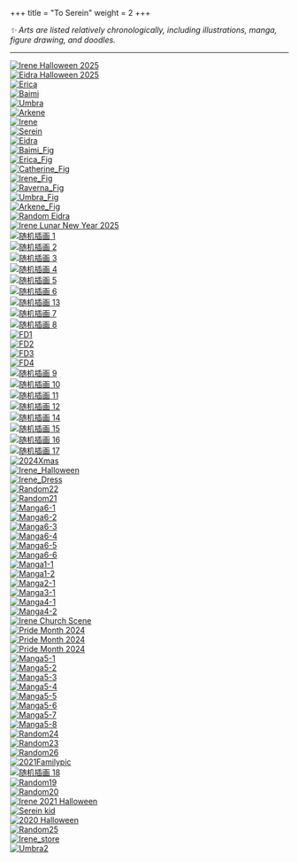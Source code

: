 +++
title = "To Serein"
weight = 2
+++

<p style="text-indent:0; margin-left:0;"><em>
✨ Arts are listed relatively chronologically, including illustrations, manga, figure drawing, and doodles.</em>
</p>

---

<div class="gallery-ordered">

  <div class="item">
    <a href="/images/Irene_Halloween_2025.png">
      <img class="thumb" loading="lazy"
           src="/images/Irene_Halloween_2025.png"
           alt="Irene Halloween 2025"
           title="Irene Halloween 2025(ref)">
    </a>
  </div>

  <div class="item">
    <a href="/images/Eidra_Halloween_2025.png">
      <img class="thumb" loading="lazy"
           src="/images/Eidra_Halloween_2025.png"
           alt="Eidra Halloween 2025"
           title="Eidra Halloween 2025">
    </a>
  </div>

  <div class="item">
    <a href="/images/Erica_Badge.png">
      <img class="thumb" loading="lazy"
           src="/images/Erica_Badge.png"
           alt="Erica"
           title="Erica">
    </a>
  </div>

  <div class="item">
    <a href="/images/Baimi_Badge.png">
      <img class="thumb" loading="lazy"
           src="/images/Baimi_Badge.png"
           alt="Baimi"
           title="Baimi">
    </a>
  </div>

  <div class="item">
    <a href="/images/Umbra_Badge.png">
      <img class="thumb" loading="lazy"
           src="/images/Umbra_Badge.png"
           alt="Umbra"
           title="Umbra">
    </a>
  </div>

  <div class="item">
    <a href="/images/Arkene_Badge.png">
      <img class="thumb" loading="lazy"
           src="/images/Arkene_Badge.png"
           alt="Arkene"
           title="Arkene">
    </a>
  </div>

  <div class="item">
    <a href="/images/Irene_Badge.png">
      <img class="thumb" loading="lazy"
           src="/images/Irene_Badge.png"
           alt="Irene"
           title="Irene">
    </a>
  </div>

  <div class="item">
    <a href="/images/Serien_Badge.png">
      <img class="thumb" loading="lazy"
           src="/images/Serien_Badge.png"
           alt="Serein"
           title="Serein">
    </a>
  </div>

  <div class="item">
    <a href="/images/Eidra_Badge.png">
      <img class="thumb" loading="lazy"
           src="/images/Eidra_Badge.png"
           alt="Eidra"
           title="Eidra">
    </a>
  </div>

  <div class="item">
    <a href="/images/Baimi_Fig.png">
      <img class="thumb" loading="lazy"
           src="/images/Baimi_Fig.png"
           alt="Baimi_Fig"
           title="Baimi_Fig">
    </a>
  </div>

  <div class="item">
    <a href="/images/Erica_Fig.png">
      <img class="thumb" loading="lazy"
           src="/images/Erica_Fig.png"
           alt="Erica_Fig"
           title="Erica_Fig">
    </a>
  </div>

  <div class="item">
    <a href="/images/Catherine_Fig.png">
      <img class="thumb" loading="lazy"
           src="/images/Catherine_Fig.png"
           alt="Catherine_Fig"
           title="Catherine_Fig">
    </a>
  </div>

  <div class="item">
    <a href="/images/Irene_Fig.png">
      <img class="thumb" loading="lazy"
           src="/images/Irene_Fig.png"
           alt="Irene_Fig"
           title="Irene_Fig">
    </a>
  </div>

  <div class="item">
    <a href="/images/Raverna_Fig.png">
      <img class="thumb" loading="lazy"
           src="/images/Raverna_Fig.png"
           alt="Raverna_Fig"
           title="Raverna_Fig">
    </a>
  </div>

  <div class="item">
    <a href="/images/Umbra_Fig.png">
      <img class="thumb" loading="lazy"
           src="/images/Umbra_Fig.png"
           alt="Umbra_Fig"
           title="Umbra_Fig">
    </a>
  </div>

  <div class="item">
    <a href="/images/Arkene_Fig.png">
      <img class="thumb" loading="lazy"
           src="/images/Arkene_Fig.png"
           alt="Arkene_Fig"
           title="Arkene_Fig">
    </a>
  </div>

  <div class="item">
    <a href="/images/Radom_Edirasuit.png">
      <img class="thumb" loading="lazy"
           src="/images/Radom_Edirasuit.png"
           alt="Random Eidra"
           title="Random Eidra">
    </a>
  </div>

  <div class="item">
    <a href="/images/Irene_Newyr.png">
      <img class="thumb" loading="lazy"
           src="/images/Irene_Newyr.png"
           alt="Irene Lunar New Year 2025"
           title="Irene Lunar New Year 2025">
    </a>
  </div>

  <div class="item">
    <a href="/images/Random1.png">
      <img class="thumb" loading="lazy"
           src="/images/Random1.png"
           alt="随机插画 1"
           title="Random 1">
    </a>
  </div>

  <div class="item">
    <a href="/images/Random2.png">
      <img class="thumb" loading="lazy"
           src="/images/Random2.png"
           alt="随机插画 2"
           title="Random 2">
    </a>
  </div>

  <div class="item">
    <a href="/images/Random3.png">
      <img class="thumb" loading="lazy"
           src="/images/Random3.png"
           alt="随机插画 3"
           title="Random 3">
    </a>
  </div>

  <div class="item">
    <a href="/images/Random4.png">
      <img class="thumb" loading="lazy"
           src="/images/Random4.png"
           alt="随机插画 4"
           title="Random 4">
    </a>
  </div>

  <div class="item">
    <a href="/images/Random5.png">
      <img class="thumb" loading="lazy"
           src="/images/Random5.png"
           alt="随机插画 5"
           title="Random 5">
    </a>
  </div>

  <div class="item">
    <a href="/images/Random6.png">
      <img class="thumb" loading="lazy"
           src="/images/Random6.png"
           alt="随机插画 6"
           title="Random 6">
    </a>
  </div>

  <div class="item">
    <a href="/images/Random13.png">
      <img class="thumb" loading="lazy"
           src="/images/Random13.png"
           alt="随机插画 13"
           title="Random 13">
    </a>
  </div>

  <div class="item">
    <a href="/images/Random7.png">
      <img class="thumb" loading="lazy"
           src="/images/Random7.png"
           alt="随机插画 7"
           title="Random 7">
    </a>
  </div>

  <div class="item">
    <a href="/images/Random8.png">
      <img class="thumb" loading="lazy"
           src="/images/Random8.png"
           alt="随机插画 8"
           title="Random 8">
    </a>
  </div>

  <div class="item">
    <a href="/images/FD1.png">
      <img class="thumb" loading="lazy"
           src="/images/FD1.png"
           alt="FD1"
           title="FD1">
    </a>
  </div>

  <div class="item">
    <a href="/images/FD2.png">
      <img class="thumb" loading="lazy"
           src="/images/FD2.png"
           alt="FD2"
           title="FD2">
    </a>
  </div>

  <div class="item">
    <a href="/images/FD3.png">
      <img class="thumb" loading="lazy"
           src="/images/FD3.png"
           alt="FD3"
           title="FD3">
    </a>
  </div>

  <div class="item">
    <a href="/images/FD4.png">
      <img class="thumb" loading="lazy"
           src="/images/FD4.png"
           alt="FD4"
           title="FD4">
    </a>
  </div>

  <div class="item">
    <a href="/images/Random9.png">
      <img class="thumb" loading="lazy"
           src="/images/Random9.png"
           alt="随机插画 9"
           title="Random 9">
    </a>
  </div>

  <div class="item">
    <a href="/images/Random10.png">
      <img class="thumb" loading="lazy"
           src="/images/Random10.png"
           alt="随机插画 10"
           title="Random 10">
    </a>
  </div>

  <div class="item">
    <a href="/images/Random11.png">
      <img class="thumb" loading="lazy"
           src="/images/Random11.png"
           alt="随机插画 11"
           title="Random 11">
    </a>
  </div>

  <div class="item">
    <a href="/images/Random12.png">
      <img class="thumb" loading="lazy"
           src="/images/Random12.png"
           alt="随机插画 12"
           title="Random 12">
    </a>
  </div>

  <div class="item">
    <a href="/images/Random14.png">
      <img class="thumb" loading="lazy"
           src="/images/Random14.png"
           alt="随机插画 14"
           title="Random 14">
    </a>
  </div>

  <div class="item">
    <a href="/images/Random15.png">
      <img class="thumb" loading="lazy"
           src="/images/Random15.png"
           alt="随机插画 15"
           title="Random 15">
    </a>
  </div>

  <div class="item">
    <a href="/images/Random16.png">
      <img class="thumb" loading="lazy"
           src="/images/Random16.png"
           alt="随机插画 16"
           title="Random 16">
    </a>
  </div>

  <div class="item">
    <a href="/images/Random17.png">
      <img class="thumb" loading="lazy"
           src="/images/Random17.png"
           alt="随机插画 17"
           title="Random 17">
    </a>
  </div>

  <div class="item">
    <a href="/images/2024Xmas.png">
      <img class="thumb" loading="lazy"
           src="/images/2024Xmas.png"
           alt="2024Xmas"
           title="2024Xmas">
    </a>
  </div>

  <div class="item">
    <a href="/images/Irene_Halloween.png">
      <img class="thumb" loading="lazy"
           src="/images/Irene_Halloween.png"
           alt="Irene_Halloween"
           title="Irene_Halloween2024">
    </a>
  </div>

  <div class="item">
    <a href="/images/Irene_Dress.png">
      <img class="thumb" loading="lazy"
           src="/images/Irene_Dress.png"
           alt="Irene_Dress"
           title="Irene_Dress">
    </a>
  </div>

  <div class="item">
    <a href="/images/Random22.png">
      <img class="thumb" loading="lazy"
           src="/images/Random22.png"
           alt="Random22"
           title="Random22">
    </a>
  </div>

  <div class="item">
    <a href="/images/Random21.png">
      <img class="thumb" loading="lazy"
           src="/images/Random21.png"
           alt="Random21"
           title="Random21">
    </a>
  </div>

 <div class="item">
    <a href="/images/Manga6-1.png">
      <img class="thumb" loading="lazy"
           src="/images/Manga6-1.png"
           alt="Manga6-1"
           title="Manga6-1">
    </a>
  </div>

 <div class="item">
    <a href="/images/Manga6-2.png">
      <img class="thumb" loading="lazy"
           src="/images/Manga6-2.png"
           alt="Manga6-2"
           title="Manga6-2">
    </a>
  </div>

 <div class="item">
    <a href="/images/Manga6-3.png">
      <img class="thumb" loading="lazy"
           src="/images/Manga6-3.png"
           alt="Manga6-3"
           title="Manga6-3">
    </a>
  </div>

 <div class="item">
    <a href="/images/Manga6-4.png">
      <img class="thumb" loading="lazy"
           src="/images/Manga6-4.png"
           alt="Manga6-4"
           title="Manga6-4">
    </a>
  </div>

 <div class="item">
    <a href="/images/Manga6-5.png">
      <img class="thumb" loading="lazy"
           src="/images/Manga6-5.png"
           alt="Manga6-5"
           title="Manga6-5">
    </a>
  </div>

 <div class="item">
    <a href="/images/Manga6-6.png">
      <img class="thumb" loading="lazy"
           src="/images/Manga6-6.png"
           alt="Manga6-6"
           title="Manga6-6">
    </a>
  </div>

  <div class="item">
    <a href="/images/Manga1-1.png">
      <img class="thumb" loading="lazy"
           src="/images/Manga1-1.png"
           alt="Manga1-1"
           title="Manga1-1">
    </a>
  </div>

  <div class="item">
    <a href="/images/Manga1-2.png">
      <img class="thumb" loading="lazy"
           src="/images/Manga1-2.png"
           alt="Manga1-2"
           title="Manga1-2">
    </a>
  </div>

  <div class="item">
    <a href="/images/Manga2-1.png">
      <img class="thumb" loading="lazy"
           src="/images/Manga2-1.png"
           alt="Manga2-1"
           title="Manga2-1">
    </a>
  </div>

  <div class="item">
    <a href="/images/Manga3-1.png">
      <img class="thumb" loading="lazy"
           src="/images/Manga3-1.png"
           alt="Manga3-1"
           title="Manga3-1">
    </a>
  </div>

  <div class="item">
    <a href="/images/Manga4-1.png">
      <img class="thumb" loading="lazy"
           src="/images/Manga4-1.png"
           alt="Manga4-1"
           title="Manga4-1">
    </a>
  </div>

  <div class="item">
    <a href="/images/Manga4-2.png">
      <img class="thumb" loading="lazy"
           src="/images/Manga4-2.png"
           alt="Manga4-2"
           title="Manga4-2">
    </a>
  </div>

 <div class="item">
    <a href="/images/Irene_Church.png">
      <img class="thumb" loading="lazy"
           src="/images/Irene_Church.png"
           alt="Irene Church Scene"
           title="Irene Church Scene">
    </a>
  </div>

  <div class="item">
    <a href="/images/Pridemonth1_2024.png">
      <img class="thumb" loading="lazy"
           src="/images/Pridemonth1_2024.png"
           alt="Pride Month 2024"
           title="Pride Month 2024">
    </a>
  </div>

  <div class="item">
    <a href="/images/Pridemonth2_2024.png">
      <img class="thumb" loading="lazy"
           src="/images/Pridemonth2_2024.png"
           alt="Pride Month 2024"
           title="Pride Month 2024">
    </a>
  </div>

  <div class="item">
    <a href="/images/Pridemonth3_2024.png">
      <img class="thumb" loading="lazy"
           src="/images/Pridemonth3_2024.png"
           alt="Pride Month 2024"
           title="Pride Month 2024">
    </a>
  </div>

  <div class="item">
    <a href="/images/Manga5-1.png">
      <img class="thumb" loading="lazy"
           src="/images/Manga5-1.png"
           alt="Manga5-1"
           title="Manga5-1">
    </a>
  </div>

  <div class="item">
    <a href="/images/Manga5-2.png">
      <img class="thumb" loading="lazy"
           src="/images/Manga5-2.png"
           alt="Manga5-2"
           title="Manga5-2">
    </a>
  </div>

  <div class="item">
    <a href="/images/Manga5-3.png">
      <img class="thumb" loading="lazy"
           src="/images/Manga5-3.png"
           alt="Manga5-3"
           title="Manga5-3">
    </a>
  </div>

  <div class="item">
    <a href="/images/Manga5-4.png">
      <img class="thumb" loading="lazy"
           src="/images/Manga5-4.png"
           alt="Manga5-4"
           title="Manga5-4">
    </a>
  </div>

  <div class="item">
    <a href="/images/Manga5-5.png">
      <img class="thumb" loading="lazy"
           src="/images/Manga5-5.png"
           alt="Manga5-5"
           title="Manga5-5">
    </a>
  </div>

  <div class="item">
    <a href="/images/Manga5-6.png">
      <img class="thumb" loading="lazy"
           src="/images/Manga5-6.png"
           alt="Manga5-6"
           title="Manga5-6">
    </a>
  </div>

  <div class="item">
    <a href="/images/Manga5-7.png">
      <img class="thumb" loading="lazy"
           src="/images/Manga5-7.png"
           alt="Manga5-7"
           title="Manga5-7">
    </a>
  </div>

  <div class="item">
    <a href="/images/Manga5-8.png">
      <img class="thumb" loading="lazy"
           src="/images/Manga5-8.png"
           alt="Manga5-8"
           title="Manga5-8">
    </a>
  </div>

  <div class="item">
    <a href="/images/Random24.png">
      <img class="thumb" loading="lazy"
           src="/images/Random24.png"
           alt="Random24"
           title="Random24">
    </a>
  </div>

  <div class="item">
    <a href="/images/Random23.png">
      <img class="thumb" loading="lazy"
           src="/images/Random23.png"
           alt="Random23"
           title="Random23">
    </a>
  </div>

  <div class="item">
    <a href="/images/Random26.png">
      <img class="thumb" loading="lazy"
           src="/images/Random26.png"
           alt="Random26"
           title="Random26">
    </a>
  </div>

  <div class="item">
    <a href="/images/2021Familypic.png">
      <img class="thumb" loading="lazy"
           src="/images/2021Familypic.png"
           alt="2021Familypic"
           title="2021Familypic">
    </a>
  </div>

  <div class="item">
    <a href="/images/Random18.png">
      <img class="thumb" loading="lazy"
           src="/images/Random18.png"
           alt="随机插画 18"
           title="Random 18">
   </a>
  </div>

  <div class="item">
    <a href="/images/Random19.png">
      <img class="thumb" loading="lazy"
           src="/images/Random19.png"
           alt="Random19"
           title="Random19">
    </a>
  </div>

  <div class="item">
    <a href="/images/Random20.png">
      <img class="thumb" loading="lazy"
           src="/images/Random20.png"
           alt="Random20"
           title="Random20">
    </a>
  </div>

 <div class="item">
    <a href="/images/Irene_Halloween_2021.png">
      <img class="thumb" loading="lazy"
           src="/images/Irene_Halloween_2021.png"
           alt="Irene 2021 Halloween"
           title="Irene 2021 Halloween">
    </a>
  </div>

  <div class="item">
    <a href="/images/Serein_Kid.png">
      <img class="thumb" loading="lazy"
           src="/images/Serein_Kid.png"
           alt="Serein kid"
           title="Serein kid">
    </a>
  </div>


  <div class="item">
    <a href="/images/2021Halloween.png">
      <img class="thumb" loading="lazy"
           src="/images/2021Halloween.png"
           alt="2020 Halloween"
           title="2020 Halloween">
    </a>
  </div>

  <div class="item">
    <a href="/images/Random25.png">
      <img class="thumb" loading="lazy"
           src="/images/Random25.png"
           alt="Random25"
           title="Random25">
    </a>
  </div>

 <div class="item">
    <a href="/images/Irene_store.png">
      <img class="thumb" loading="lazy"
           src="/images/Irene_store.png"
           alt="Irene_store"
           title="Irene’s store">
    </a>
  </div>

 <div class="item">
    <a href="/images/Umbra_Cool.png">
      <img class="thumb" loading="lazy"
           src="/images/Umbra_Cool.png"
           alt="Umbra2"
           title="Umbra2">
    </a>
  </div>


</div>


<script>
  (function(){
    const container = document.currentScript.closest('main')?.querySelector('.gallery-ordered');
    if (!container) return;
    const links = Array.from(container.querySelectorAll('a[href]'));
    const backdrop = document.createElement('div');
    backdrop.className = 'lb-backdrop';
    backdrop.innerHTML = `
      <button class="lb-close" aria-label="Close">✕</button>
      <button class="lb-prev" aria-label="Previous">‹</button>
      <figure class="lb-figure">
        <img class="lb-img" alt="">
        <figcaption class="lb-caption"></figcaption>
      </figure>
      <button class="lb-next" aria-label="Next">›</button>
    `;
    document.body.appendChild(backdrop);
    const img = backdrop.querySelector('.lb-img');
    const caption = backdrop.querySelector('.lb-caption');
    const btnClose = backdrop.querySelector('.lb-close');
    const btnPrev = backdrop.querySelector('.lb-prev');
    const btnNext = backdrop.querySelector('.lb-next');
    let idx = -1;

    function openAt(i){
      idx = (i + links.length) % links.length;
      const a = links[idx];
      img.src = a.getAttribute('href');
      const alt = a.querySelector('img')?.alt || '';
      const title = a.querySelector('img')?.title || a.title || '';
      caption.textContent = title || alt || '';
      backdrop.classList.add('open');
      document.body.style.overflow = 'hidden';
    }
    function close(){ backdrop.classList.remove('open'); document.body.style.overflow = ''; img.src = ''; }
    function prev(){ openAt(idx - 1); }
    function next(){ openAt(idx + 1); }

    links.forEach((a, i) => {
      a.addEventListener('click', e => {
        if (a.querySelector('img')) { e.preventDefault(); openAt(i); }
      });
    });
    backdrop.addEventListener('click', e => { if (e.target === backdrop) close(); });
    btnClose.addEventListener('click', close);
    btnPrev.addEventListener('click', prev);
    btnNext.addEventListener('click', next);
    document.addEventListener('keydown', e => {
      if (!backdrop.classList.contains('open')) return;
      if (e.key === 'Escape') close();
      else if (e.key === 'ArrowLeft') prev();
      else if (e.key === 'ArrowRight') next();
    });
  })();
</script>


